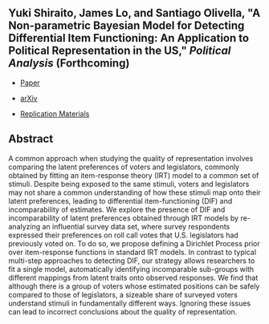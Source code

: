 ## Yuki Shiraito, James Lo, and Santiago Olivella, "A Non-parametric Bayesian Model for Detecting Differential Item Functioning: An Application to Political Representation in the US," _Political Analysis_ (Forthcoming)

<!-- - [FirstView (DOI: )](https://doi.org/) -->

- [Paper](../files/dpirt.pdf)

- [arXiv](https://doi.org/10.48550/arXiv.2205.05934)

- [Replication Materials](https://doi.org/10.7910/DVN/BCDALU)

## Abstract
A common approach when studying the quality of representation involves comparing the latent preferences of voters and legislators, commonly obtained by fitting an item-response theory (IRT) model to a common set of stimuli. Despite being exposed to the same stimuli, voters and legislators may not share a common understanding of how these stimuli map onto their latent preferences, leading to differential item-functioning (DIF) and incomparability of estimates. We explore the presence of DIF and incomparability of latent preferences obtained through IRT models by re-analyzing an influential survey data set, where survey respondents expressed their preferences on roll call votes that U.S. legislators had previously voted on. To do so, we propose defining a Dirichlet Process prior over item-response functions in standard IRT models. In contrast to typical multi-step approaches to detecting DIF, our strategy allows researchers to fit a single model, automatically identifying incomparable sub-groups with different mappings from latent traits onto observed responses. We find that although there is a group of voters whose estimated positions can be safely compared to those of legislators, a sizeable share of surveyed voters understand stimuli in fundamentally different ways. Ignoring these issues can lead to incorrect conclusions about the quality of representation.
